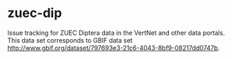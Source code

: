# zuec-dip
Issue tracking for ZUEC Diptera data in the VertNet and other data portals. This data set corresponds to GBIF data set http://www.gbif.org/dataset/797693e3-21c6-4043-8bf9-08217dd0747b.
